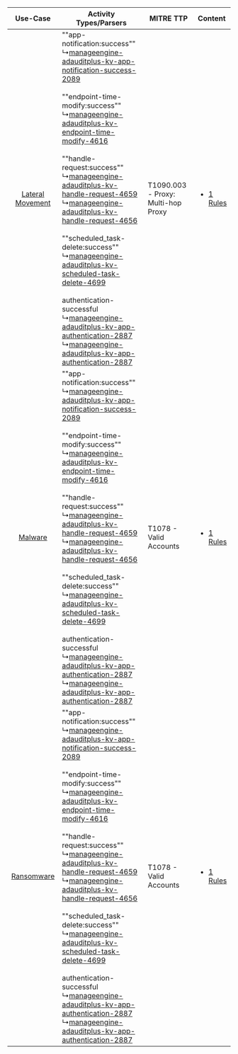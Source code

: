 |    Use-Case    | Activity Types/Parsers    | MITRE TTP    | Content    |
|:----:| ---- | ---- | ---- |
| [Lateral Movement](../../../UseCases/uc_lateral_movement.md) |  ""app-notification:success""<br> ↳[manageengine-adauditplus-kv-app-notification-success-2089](Ps/pC_manageengineadauditpluskvappnotificationsuccess2089.md)<br><br> ""endpoint-time-modify:success""<br> ↳[manageengine-adauditplus-kv-endpoint-time-modify-4616](Ps/pC_manageengineadauditpluskvendpointtimemodify4616.md)<br><br> ""handle-request:success""<br> ↳[manageengine-adauditplus-kv-handle-request-4659](Ps/pC_manageengineadauditpluskvhandlerequest4659.md)<br> ↳[manageengine-adauditplus-kv-handle-request-4656](Ps/pC_manageengineadauditpluskvhandlerequest4656.md)<br><br> ""scheduled_task-delete:success""<br> ↳[manageengine-adauditplus-kv-scheduled-task-delete-4699](Ps/pC_manageengineadauditpluskvscheduledtaskdelete4699.md)<br><br> authentication-successful<br> ↳[manageengine-adauditplus-kv-app-authentication-2887](Ps/pC_manageengineadauditpluskvappauthentication2887.md)<br> ↳[manageengine-adauditplus-kv-app-authentication-2887](Ps/pC_manageengineadauditpluskvappauthentication2887.md)<br> | T1090.003 - Proxy: Multi-hop Proxy<br> | [<ul><li>1 Rules</li></ul>](RM/r_m_manageengine_adauditplus_Lateral_Movement.md) |
|          [Malware](../../../UseCases/uc_malware.md)          |  ""app-notification:success""<br> ↳[manageengine-adauditplus-kv-app-notification-success-2089](Ps/pC_manageengineadauditpluskvappnotificationsuccess2089.md)<br><br> ""endpoint-time-modify:success""<br> ↳[manageengine-adauditplus-kv-endpoint-time-modify-4616](Ps/pC_manageengineadauditpluskvendpointtimemodify4616.md)<br><br> ""handle-request:success""<br> ↳[manageengine-adauditplus-kv-handle-request-4659](Ps/pC_manageengineadauditpluskvhandlerequest4659.md)<br> ↳[manageengine-adauditplus-kv-handle-request-4656](Ps/pC_manageengineadauditpluskvhandlerequest4656.md)<br><br> ""scheduled_task-delete:success""<br> ↳[manageengine-adauditplus-kv-scheduled-task-delete-4699](Ps/pC_manageengineadauditpluskvscheduledtaskdelete4699.md)<br><br> authentication-successful<br> ↳[manageengine-adauditplus-kv-app-authentication-2887](Ps/pC_manageengineadauditpluskvappauthentication2887.md)<br> ↳[manageengine-adauditplus-kv-app-authentication-2887](Ps/pC_manageengineadauditpluskvappauthentication2887.md)<br> | T1078 - Valid Accounts<br>    | [<ul><li>1 Rules</li></ul>](RM/r_m_manageengine_adauditplus_Malware.md)          |
|       [Ransomware](../../../UseCases/uc_ransomware.md)       |  ""app-notification:success""<br> ↳[manageengine-adauditplus-kv-app-notification-success-2089](Ps/pC_manageengineadauditpluskvappnotificationsuccess2089.md)<br><br> ""endpoint-time-modify:success""<br> ↳[manageengine-adauditplus-kv-endpoint-time-modify-4616](Ps/pC_manageengineadauditpluskvendpointtimemodify4616.md)<br><br> ""handle-request:success""<br> ↳[manageengine-adauditplus-kv-handle-request-4659](Ps/pC_manageengineadauditpluskvhandlerequest4659.md)<br> ↳[manageengine-adauditplus-kv-handle-request-4656](Ps/pC_manageengineadauditpluskvhandlerequest4656.md)<br><br> ""scheduled_task-delete:success""<br> ↳[manageengine-adauditplus-kv-scheduled-task-delete-4699](Ps/pC_manageengineadauditpluskvscheduledtaskdelete4699.md)<br><br> authentication-successful<br> ↳[manageengine-adauditplus-kv-app-authentication-2887](Ps/pC_manageengineadauditpluskvappauthentication2887.md)<br> ↳[manageengine-adauditplus-kv-app-authentication-2887](Ps/pC_manageengineadauditpluskvappauthentication2887.md)<br> | T1078 - Valid Accounts<br>    | [<ul><li>1 Rules</li></ul>](RM/r_m_manageengine_adauditplus_Ransomware.md)       |